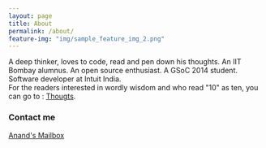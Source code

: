 ```yaml
---
layout: page
title: About
permalink: /about/
feature-img: "img/sample_feature_img_2.png"
---
```


A deep thinker, loves to code, read and pen down his thoughts. An IIT Bombay alumnus. An open source enthusiast. A GSoC 2014 student. Software developer at Intuit India.   
For the readers interested in wordly wisdom and who read "10" as ten, you can go to : <a href="http://anandsoni11.github.io/thoughts/">Thougts</a>. 

### Contact me

[Anand's Mailbox](mailto:anand.92.soni@gmail.com)
